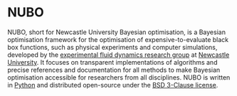 # NUBO

NUBO, short for Newcastle University Bayesian optimisation, is a Bayesian
optimisation framework for the optimisation of expensive-to-evaluate black box
functions, such as physical experiments and computer simulations, developed by
the [experimental fluid dynamics research group](https://www.experimental-fluid-dynamics.com)
at [Newcastle University](https://www.ncl.ac.uk). It focuses on transparent implementations
of algorithms and precise references and documentation for all methods to make Bayesian
optimisation accessible for researchers from all disciplines. NUBO is written in
[Python](https://www.python.org) and distributed open-source under the
[BSD 3-Clause license](https://joinup.ec.europa.eu/licence/bsd-3-clause-new-or-revised-license).

